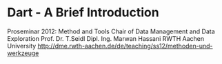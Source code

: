 # Dart - A Brief Introduction

Proseminar 2012: Method and Tools
Chair of Data Management and Data Exploration
Prof. Dr. T.Seidl
Dipl. Ing. Marwan Hassani
RWTH Aachen University
http://dme.rwth-aachen.de/de/teaching/ss12/methoden-und-werkzeuge
